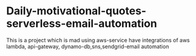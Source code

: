 # Daily-motivational-quotes-serverless-email-automation
This is a project which is mad using aws-service have integrations of aws lambda, api-gateway, dynamo-db,sns,sendgrid-email automation
